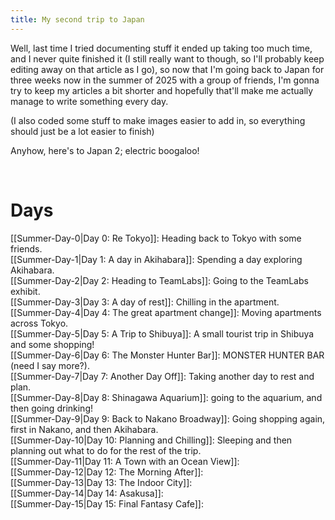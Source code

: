 ```yaml
---
title: My second trip to Japan
---
```

Well, last time I tried documenting stuff it ended up taking too much time, and
I never quite finished it (I still really want to though, so I'll probably keep
editing away on that article as I go), so now that I'm going back to Japan for
three weeks now in the summer of 2025 with a group of friends, I'm gonna try to
keep my articles a bit shorter and hopefully that'll make me actually manage to
write something every day.

(I also coded some stuff to make images easier to add in, so everything should
just be a lot easier to finish)

Anyhow, here's to Japan 2; electric boogaloo!

<br>

# Days

[[Summer-Day-0|Day 0: Re Tokyo]]: Heading back to Tokyo with some friends.<br>
[[Summer-Day-1|Day 1: A day in Akihabara]]: Spending a day exploring Akihabara.<br>
[[Summer-Day-2|Day 2: Heading to TeamLabs]]: Going to the TeamLabs exhibit.<br>
[[Summer-Day-3|Day 3: A day of rest]]: Chilling in the apartment.<br>
[[Summer-Day-4|Day 4: The great apartment change]]: Moving apartments across Tokyo.<br>
[[Summer-Day-5|Day 5: A Trip to Shibuya]]:  A small tourist trip in Shibuya and some shopping!<br>
[[Summer-Day-6|Day 6: The Monster Hunter Bar]]: MONSTER HUNTER BAR (need I say more?).<br>
[[Summer-Day-7|Day 7: Another Day Off]]: Taking another day to rest and plan.<br>
[[Summer-Day-8|Day 8: Shinagawa Aquarium]]: going to the aquarium, and then going drinking!<br>
[[Summer-Day-9|Day 9: Back to Nakano Broadway]]: Going shopping again, first in Nakano, and then Akihabara.<br>
[[Summer-Day-10|Day 10: Planning and Chilling]]: Sleeping and then planning out what to do for the rest of the trip.<br>
[[Summer-Day-11|Day 11: A Town with an Ocean View]]: <br>
[[Summer-Day-12|Day 12: The Morning After]]: <br>
[[Summer-Day-13|Day 13: The Indoor City]]: <br>
[[Summer-Day-14|Day 14: Asakusa]]: <br>
[[Summer-Day-15|Day 15: Final Fantasy Cafe]]: <br>
